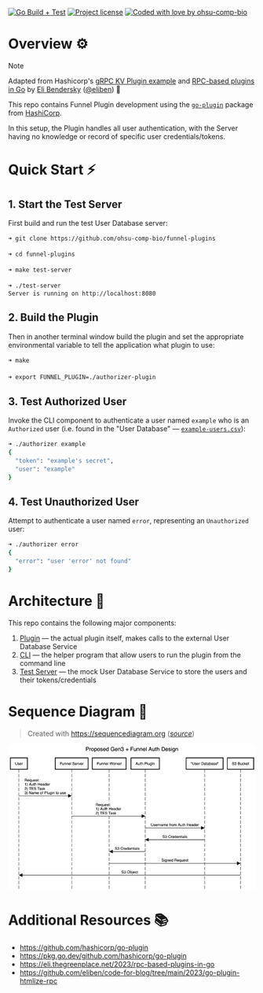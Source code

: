 [![Go Build + Test](https://github.com/ohsu-comp-bio/funnel-plugins/actions/workflows/tests.yaml/badge.svg)](https://github.com/ohsu-comp-bio/funnel-plugins/actions/workflows/tesrs.yaml)
[![Project license](https://img.shields.io/github/license/ohsu-comp-bio/funnel-plugins.svg)](LICENSE)
[![Coded with love by ohsu-comp-bio](https://img.shields.io/badge/Coded%20with%20%E2%99%A5%20by-OHSU-blue)](https://github.com/ohsu-comp-bio)

</div>

# Overview ⚙️

> [!NOTE]
> Adapted from Hashicorp's [gRPC KV Plugin example](https://github.com/hashicorp/go-plugin/tree/main/examples/grpc) and [RPC-based plugins in Go](https://eli.thegreenplace.net/2023/rpc-based-plugins-in-go/) by [Eli Bendersky](https://eli.thegreenplace.net) ([@eliben](https://github.com/eliben)) 🚀

This repo contains Funnel Plugin development using the [`go-plugin`](https://github.com/hashicorp/go-plugin) package from [HashiCorp](https://github.com/hashicorp).

In this setup, the Plugin handles all user authentication, with the Server having no knowledge or record of specific user credentials/tokens.

# Quick Start ⚡

## 1. Start the Test Server 

First build and run the test User Database server:

```console
➜ git clone https://github.com/ohsu-comp-bio/funnel-plugins

➜ cd funnel-plugins

➜ make test-server

➜ ./test-server
Server is running on http://localhost:8080
```

## 2. Build the Plugin

Then in another terminal window build the plugin and set the appropriate environmental variable to tell the application what plugin to use:

```sh
➜ make

➜ export FUNNEL_PLUGIN=./authorizer-plugin
```

## 3. Test Authorized User

Invoke the CLI component to authenticate a user named `example` who is an `Authorized` user (i.e. found in the "User Database" — [`example-users.csv`](./tests/example-users.csv)):

```sh
➜ ./authorizer example
{
  "token": "example's secret",
  "user": "example"
}
```

## 4. Test Unauthorized User

Attempt to authenticate a user named `error`, representing an `Unauthorized` user:

```sh
➜ ./authorizer error
{
  "error": "user 'error' not found"
}
```

# Architecture 📐

This repo contains the following major components:

1. [Plugin](https://github.com/ohsu-comp-bio/funnel-plugins/blob/main/plugin/auth_impl.go) — the actual plugin itself, makes calls to the external User Database Service
2. [CLI](https://github.com/ohsu-comp-bio/funnel-plugins/blob/main/main.go) — the helper program that allow users to run the plugin from the command line
3. [Test Server](https://github.com/ohsu-comp-bio/funnel-plugins/blob/main/tests/test-server.go) — the mock User Database Service to store the users and their tokens/credentials

# Sequence Diagram 📝

> Created with https://sequencediagram.org ([_source_](https://github.com/ohsu-comp-bio/funnel/blob/feature/plugins/plugins/sequence-diagram.txt))

![proposed-auth-design](./sequence-diagram.png)

# Additional Resources 📚

- https://github.com/hashicorp/go-plugin
- https://pkg.go.dev/github.com/hashicorp/go-plugin
- https://eli.thegreenplace.net/2023/rpc-based-plugins-in-go
- https://github.com/eliben/code-for-blog/tree/main/2023/go-plugin-htmlize-rpc
